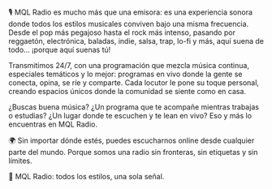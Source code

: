 🎙️ MQL Radio es mucho más que una emisora: es una experiencia sonora donde todos los estilos musicales conviven bajo una misma frecuencia. Desde el pop más pegajoso hasta el rock más intenso, pasando por reggaetón, electrónica, baladas, indie, salsa, trap, lo-fi y más, aquí suena de todo… ¡porque aquí suenas tú!

Transmitimos 24/7, con una programación que mezcla música continua, especiales temáticos y lo mejor: programas en vivo donde la gente se conecta, opina, se ríe y comparte. Cada locutor le pone su toque personal, creando espacios únicos donde la comunidad se siente como en casa.

¿Buscas buena música? ¿Un programa que te acompañe mientras trabajas o estudias? ¿Un lugar donde te escuchen y te lean en vivo? Eso y más lo encuentras en MQL Radio.

🌍 Sin importar dónde estés, puedes escucharnos online desde cualquier parte del mundo. Porque somos una radio sin fronteras, sin etiquetas y sin límites.

📡 MQL Radio: todos los estilos, una sola señal.
